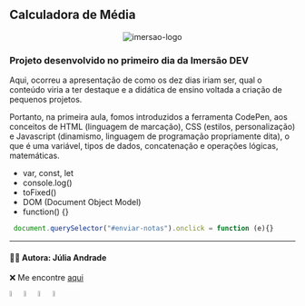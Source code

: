## Calculadora de Média

<p align="center"><img src="https://www.alura.com.br/assets/img/imersoes/dev-2021/logo-imersao-conversor-de-moedas.svg" alt="imersao-logo"></p>

### Projeto desenvolvido no primeiro dia da Imersão DEV

Aqui, ocorreu a apresentação de como os dez dias iriam ser, qual o conteúdo viria a ter destaque e a didática de ensino voltada a criação de pequenos projetos. 


Portanto, na primeira aula, fomos introduzidos a ferramenta CodePen, aos conceitos de HTML (linguagem de marcação), CSS (estilos, personalização) e Javascript (dinamismo, linguagem de programação propriamente dita), o que é uma variável, tipos de dados, concatenação e operações lógicas, matemáticas. 

 * var, const, let
 * console.log()
 * toFixed()
 * DOM (Document Object Model)
 * function() {}

~~~~Javascript 
 document.querySelector("#enviar-notas").onclick = function (e){}
 ~~~~

***

#### 👩‍💻 Autora: Júlia Andrade

❌ Me encontre [aqui](https://linktr.ee/julia.b.andrade)


<img src="https://www.alura.com.br/assets/img/alura-share.1647533642.png" alt="alura-logo" style="width: 5%;"><img src="https://cdn.icon-icons.com/icons2/2108/PNG/512/javascript_icon_130900.png" alt="javascript-logo" style="width: 5%;"><img src="https://cdn-icons-png.flaticon.com/512/732/732190.png" alt="css-logo" style="width: 5%;"><img src="https://cdn-icons-png.flaticon.com/512/732/732212.png" alt="html-logo" style="width: 5%;">
